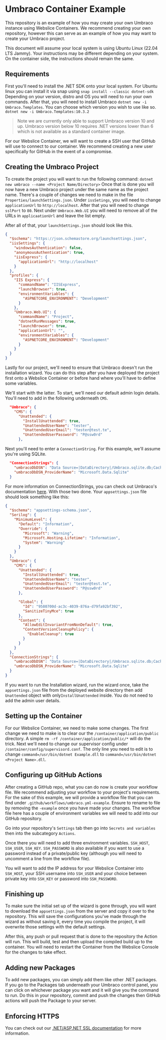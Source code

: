 # Umbraco Container Example
This repository is an example of how you may create your own Umbraco instance using Webslice Containers. We recommend creating your own repository, however this can serve as an example of how you may want to create your Umbraco project.

This document will assume your local system is using Ubuntu Linux (22.04 LTS Jammy). Your instructions may be different depending on your system. On the container side, the instructions should remain the same.

## Requirements
First you'll need to install the .NET SDK onto your local system.
For Ubuntu linux you can install it via snap using `snap install --classic dotnet-sdk` Depending on your version, distro and OS you will need to run your own commands.
After that, you will need to install Umbraco `dotnet new -i Umbraco.Templates`.
You can choose which version you wish to use like so. `dotnet new -i Umbraco.Templates:10.3.2`
> Note we are currently only able to support Umbraco version 10 and up. Umbraco version below 10 requires .NET versions lower than 6 which is not available as a standard container image.

For our Webslice Container, we will want to create a SSH user that GitHub will use to connect to our container. We recommend creating a new user specifically for GitHub in the event of a compromise.

## Creating the Umbraco Project
To create the project you will want to run the following command: `dotnet new umbraco --name <Project Name/Directory>`
Once that is done you will now have a new Umbraco project under the same name as the project name.
There's a couple of changes we need to make in the file `Properties/launchSettings.json`.
Under `issSetings`, you will need to change `applicationUrl` to `http://localhost`. After that you will need to change `sslPort` to `80`.
Next under `Umbraco.Web.UI` you will need to remove all of the URLs in `applicaationUrl` and leave the list empty.

After all of that, your `launchSettings.json` should look like this.
```json
{
  "$schema": "https://json.schemastore.org/launchsettings.json",
  "iisSettings": {
    "windowsAuthentication": false,
    "anonymousAuthentication": true,
    "iisExpress": {
      "applicationUrl": "http://localhost"
    }
  },
  "profiles": {
    "IIS Express": {
      "commandName": "IISExpress",
      "launchBrowser": true,
      "environmentVariables": {
        "ASPNETCORE_ENVIRONMENT": "Development"
      }
    },
    "Umbraco.Web.UI": {
      "commandName": "Project",
      "dotnetRunMessages": true,
      "launchBrowser": true,
      "applicationUrl": "",
      "environmentVariables": {
        "ASPNETCORE_ENVIRONMENT": "Development"
      }
    }
  }
}
```

Lastly for our project, we'll need to ensure that Umbraco doesn't run the installation wizard. You can do this step after you have deployed the project first onto a Webslice Container or before hand where you'll have to define some variables.

We'll start with the latter. To start, we'll need our default admin login details. You'll need to add in the following underneath `CMS`.
```json
  "Umbraco": {
    "CMS": {
      "Unattended": {
        "InstallUnattended": true,
        "UnattendedUserName": "tester",
        "UnattendedUserEmail": "tester@test.te",
        "UnattendedUserPassword": "P@ssw0rd"
      },
```
Next you'll need to enter a `ConnectionString`. For this example, we'll assume you're using SQLite.
```json
  "ConnectionStrings": {
    "umbracoDbDSN": "Data Source=|DataDirectory|/Umbraco.sqlite.db;Cache=Shared;Foreign Keys=True;Pooling=True",
    "umbracoDbDSN_ProviderName": "Microsoft.Data.Sqlite"
  }
```
For more information on ConnectionStrings, you can check out Umbraco's documentation [here](https://docs.umbraco.com/umbraco-cms/reference/configuration/connectionstringssettings).
With those two done. Your `appsettings.json` file should look something like this:
```json
{
  "$schema": "appsettings-schema.json",
  "Serilog": {
    "MinimumLevel": {
      "Default": "Information",
      "Override": {
        "Microsoft": "Warning",
        "Microsoft.Hosting.Lifetime": "Information",
        "System": "Warning"
      }
    }
  },
  "Umbraco": {
    "CMS": {
      "Unattended": {
        "InstallUnattended": true,
        "UnattendedUserName": "tester",
        "UnattendedUserEmail": "tester@test.te",
        "UnattendedUserPassword": "P@ssw0rd"
      },

      "Global": {
        "Id": "9580700d-ac3c-4039-876a-d79fa92bf392",
        "SanitizeTinyMce": true
      },
      "Content": {
        "AllowEditInvariantFromNonDefault": true,
        "ContentVersionCleanupPolicy": {
          "EnableCleanup": true
        }
      }
    }
  },
  "ConnectionStrings": {
    "umbracoDbDSN": "Data Source=|DataDirectory|/Umbraco.sqlite.db;Cache=Shared;Foreign Keys=True;Pooling=True",
    "umbracoDbDSN_ProviderName": "Microsoft.Data.Sqlite"
  }
}
```

If you want to run the Installation wizard, run the wizard once, take the `appsettings.json` file from the deployed website directory then add `Unattended` object with only`InstallUnattended` inside. You do not need to add the admin user details.

## Setting up the Container
For our Webslice Container, we need to make some changes. The first change we need to make is to clear our the `/container/application/public` directory. A simple `rm -rf /container/application/public/*` will do the trick.
Next we'll need to change our supervisor config under `/container/config/supervisord.conf`.
The only line you need to edit is to change `command=/usr/bin/dotnet Example.dll` to `command=/usr/bin/dotnet <Project Name>.dll`.

## Configuring up GitHub Actions
After creating a GitHub repo, what you can do now is create your workflow file. We recommend adjusting your workflow to your project's requirements.
For the sake of this example, we will provide a workflow file that you can find under `.github/workflows/umbraco.yml-example`. Ensure to rename to file by removing the `-example` once you have made your changes.
The workflow file here has a couple of environment variables we will need to add into our GitHub repository.

Go into your repository's `Settings` tab then go into `Secrets and variables` then into the subcategory `Actions`.

Once there you will need to add three environment variables. `SSH_HOST`, `SSH_USER`, `SSH_KEY`. `SSH_PASSWORD` is also available if you want to use a password instead of a private/public key (although you will need to uncomment a line from the workflow file).

You will want to add the IP address for your Webslice Container into `SSH_HOST`, your SSH username into `SSH_USER` and your choice between private key into `SSH_KEY` or password into `SSH_PASSWORD`.

## Finishing up
To make sure the initial set up of the wizard is gone through, you will want to download the `appsettings.json` from the server and copy it over to the repository. This will save the configurations you've made through the wizard as without saving it, every time you compile the project, it will overwrite those settings with the default settings.

After this, any push or pull request that is done to the repository the Action will run. This will build, test and then upload the compiled build up to the container. You will need to restart the Container from the Webslice Console for the changes to take effect.

## Adding new Packages
To add new packages, you can simply add them like other .NET packages. If you go to the Packages tab underneath your Umbraco control panel, you can click on whichever package you want and it will give you the command to run. Do this in your repository, commit and push the changes then GitHub actions will push the Package to your server.

## Enforcing HTTPS
You can check out our [.NET/ASP.NET SSL documentation](https://webslice.com/docs/containers/features/ssl/#netaspnet) for more information.
